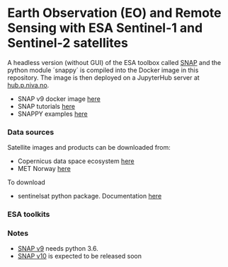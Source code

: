 # Earth Observation (EO) and Remote Sensing with ESA Sentinel-1 and Sentinel-2 satellites

A headless version (without GUI) of the ESA toolbox called [SNAP](https://step.esa.int/main/toolboxes/snap/) and the python module ´snappy´ is compiled into the Docker image in this repository. The image is then deployed on a JupyterHub server at [hub.p.niva.no](https://hub.p.niva.no). 

- SNAP v9 docker image [here](https://github.com/mundialis/esa-snap/tree/ubuntu)
- SNAP tutorials [here](https://step.esa.int/main/doc/online-help/#:~:text=Supported%20Platforms,and%20Solaris%EF%BF%BD%20operating%20systems.)
- SNAPPY examples [here](https://github.com/senbox-org/esa-snappy/tree/master/src/main/resources/esa_snappy/examples)

### Data sources
Satellite images and products can be downloaded from:
- Copernicus data space ecosystem [here](https://browser.dataspace.copernicus.eu/)
- MET Norway [here](https://colhub.met.no/#/home)

To download
- sentinelsat python package. Documentation [here](https://github.com/sentinelsat/sentinelsat?tab=readme-ov-file)

### ESA toolkits


### Notes
- [SNAP v9](https://senbox.atlassian.net/wiki/spaces/SNAP/pages/50855941/Configure+Python+to+use+the+SNAP-Python+snappy+interface+SNAP+versions+9) needs python 3.6.
- [SNAP v10](https://senbox.atlassian.net/wiki/spaces/SNAP/pages/2499051521/Configure+Python+to+use+the+new+SNAP-Python+esa+snappy+interface+SNAP+version+10) is expected to be released soon